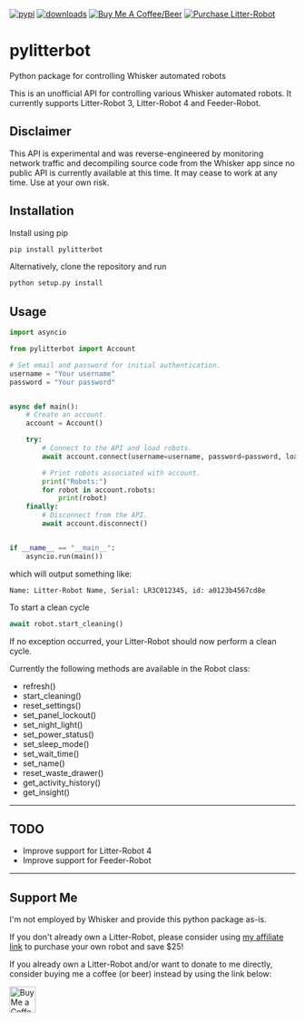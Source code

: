 [![pypi](https://img.shields.io/pypi/v/pylitterbot?style=for-the-badge)](https://pypi.org/project/pylitterbot)
[![downloads](https://img.shields.io/pypi/dm/pylitterbot?style=for-the-badge)](https://pypi.org/project/pylitterbot)
[![Buy Me A Coffee/Beer](https://img.shields.io/badge/Buy_Me_A_☕/🍺-F16061?style=for-the-badge&logo=ko-fi&logoColor=white&labelColor=grey)](https://ko-fi.com/natekspencer)
[![Purchase Litter-Robot](https://img.shields.io/badge/Buy_a_Litter--Robot-Save_$25-lightgrey?style=for-the-badge&labelColor=grey)](https://www.gopjn.com/t/SENKTktMR0lDSEtJTklPQ0hKS05HTQ)

# pylitterbot

Python package for controlling Whisker automated robots

This is an unofficial API for controlling various Whisker automated robots. It currently supports Litter-Robot 3, Litter-Robot 4 and Feeder-Robot.

## Disclaimer

This API is experimental and was reverse-engineered by monitoring network traffic and decompiling source code from the Whisker app since no public API is currently available at this time. It may cease to work at any time. Use at your own risk.

## Installation

Install using pip

```bash
pip install pylitterbot
```

Alternatively, clone the repository and run

```bash
python setup.py install
```

## Usage

```python
import asyncio

from pylitterbot import Account

# Set email and password for initial authentication.
username = "Your username"
password = "Your password"


async def main():
    # Create an account.
    account = Account()

    try:
        # Connect to the API and load robots.
        await account.connect(username=username, password=password, load_robots=True)

        # Print robots associated with account.
        print("Robots:")
        for robot in account.robots:
            print(robot)
    finally:
        # Disconnect from the API.
        await account.disconnect()


if __name__ == "__main__":
    asyncio.run(main())
```

which will output something like:

```
Name: Litter-Robot Name, Serial: LR3C012345, id: a0123b4567cd8e
```

To start a clean cycle

```python
await robot.start_cleaning()
```

If no exception occurred, your Litter-Robot should now perform a clean cycle.

Currently the following methods are available in the Robot class:

- refresh()
- start_cleaning()
- reset_settings()
- set_panel_lockout()
- set_night_light()
- set_power_status()
- set_sleep_mode()
- set_wait_time()
- set_name()
- reset_waste_drawer()
- get_activity_history()
- get_insight()

---

## TODO

- Improve support for Litter-Robot 4
- Improve support for Feeder-Robot

---

## Support Me

I'm not employed by Whisker and provide this python package as-is.

If you don't already own a Litter-Robot, please consider using [my affiliate link](https://www.gopjn.com/t/SENKTktMR0lDSEtJTklPQ0hKS05HTQ) to purchase your own robot and save $25!

If you already own a Litter-Robot and/or want to donate to me directly, consider buying me a coffee (or beer) instead by using the link below:

<a href='https://ko-fi.com/natekspencer' target='_blank'><img height='35' style='border:0px;height:46px;' src='https://az743702.vo.msecnd.net/cdn/kofi3.png?v=0' border='0' alt='Buy Me a Coffee at ko-fi.com' />
